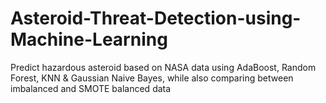 # Asteroid-Threat-Detection-using-Machine-Learning
Predict hazardous asteroid based on NASA data using AdaBoost, Random Forest, KNN &amp; Gaussian Naive Bayes, while also comparing between imbalanced and SMOTE balanced data
